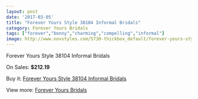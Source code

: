 ```yaml
---
layout: post
date: '2017-03-05'
title: "Forever Yours Style 38104 Informal Bridals"
category: Forever Yours Bridals
tags: ["forever","bonny","charming","compelling","informal"]
image: http://www.novstyles.com/5730-thickbox_default/forever-yours-style-38104-informal-bridals.jpg
---
```

Forever Yours Style 38104 Informal Bridals

On Sales: **$212.19**
<a href="https://www.novstyles.com/en/forever-yours-bridals/3606-forever-yours-style-38104-informal-bridals.html"><amp-img layout="responsive" width="600" height="600" src="//www.novstyles.com/5730-thickbox_default/forever-yours-style-38104-informal-bridals.jpg" alt="Forever Yours Style 38104 Informal Bridals 0" /></a>

Buy it: [Forever Yours Style 38104 Informal Bridals](https://www.novstyles.com/en/forever-yours-bridals/3606-forever-yours-style-38104-informal-bridals.html "Forever Yours Style 38104 Informal Bridals")

View more: [Forever Yours Bridals](https://www.novstyles.com/en/20-forever-yours-bridals "Forever Yours Bridals")